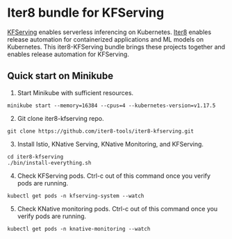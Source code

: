 # Iter8 bundle for KFServing

[KFServing](https://github.com/kubeflow/kfserving) enables serverless inferencing on Kubernetes. [Iter8](https://iter8.tools) enables release automation for containerized applications and ML models on Kubernetes. This iter8-KFServing bundle brings these projects together and enables release automation for KFServing.

## Quick start on Minikube

1. Start Minikube with sufficient resources.
```
minikube start --memory=16384 --cpus=4 --kubernetes-version=v1.17.5
```

2. Git clone iter8-kfserving repo.
```
git clone https://github.com/iter8-tools/iter8-kfserving.git
```

3. Install Istio, KNative Serving, KNative Monitoring, and KFServing.
```
cd iter8-kfserving
./bin/install-everything.sh
```

4. Check KFServing pods. Ctrl-c out of this command once you verify pods are running.
```
kubectl get pods -n kfserving-system --watch
```

5. Check KNative monitoring pods. Ctrl-c out of this command once you verify pods are running.
```
kubectl get pods -n knative-monitoring --watch
```